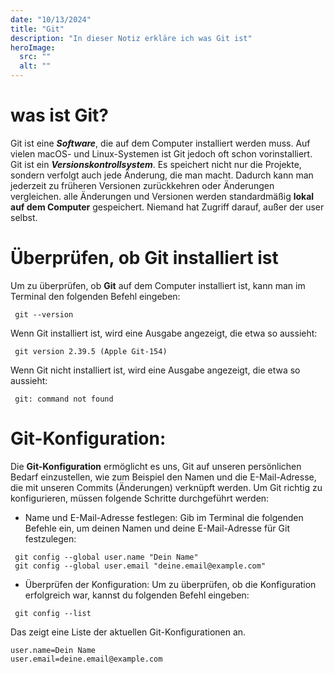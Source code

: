 ```yaml
---
date: "10/13/2024"
title: "Git"
description: "In dieser Notiz erkläre ich was Git ist"
heroImage:
  src: ""
  alt: ""
---
```

# was ist Git? 

Git ist eine ***Software***, die auf dem Computer installiert werden muss. Auf vielen macOS- und Linux-Systemen ist Git jedoch oft schon vorinstalliert. 
Git ist ein ***Versionskontrollsystem***. Es speichert nicht nur die Projekte, sondern verfolgt auch jede Änderung, die man macht. Dadurch kann man jederzeit zu früheren Versionen zurückkehren oder Änderungen vergleichen.
alle Änderungen und Versionen werden  standardmäßig **lokal auf dem Computer** gespeichert. Niemand hat Zugriff darauf, außer der user selbst.

# Überprüfen, ob Git installiert ist

Um zu überprüfen, ob **Git** auf dem Computer installiert ist, kann man im Terminal den folgenden Befehl eingeben:

```shell
 git --version
```

Wenn Git installiert ist, wird eine Ausgabe angezeigt, die etwa so aussieht:

```shell
 git version 2.39.5 (Apple Git-154)
```

Wenn Git nicht installiert ist, wird eine Ausgabe angezeigt, die etwa so aussieht:

```shell
 git: command not found
```

# Git-Konfiguration:

Die **Git-Konfiguration** ermöglicht es uns, Git auf unseren persönlichen Bedarf einzustellen, wie zum Beispiel den Namen und die E-Mail-Adresse, die mit unseren Commits (Änderungen) verknüpft werden. Um Git richtig zu konfigurieren, müssen folgende Schritte durchgeführt werden:

- Name und E-Mail-Adresse festlegen:
Gib im Terminal die folgenden Befehle ein, um deinen Namen und deine E-Mail-Adresse für Git festzulegen:

```shell
 git config --global user.name "Dein Name"
 git config --global user.email "deine.email@example.com"
```

- Überprüfen der Konfiguration:
Um zu überprüfen, ob die Konfiguration erfolgreich war, kannst du folgenden Befehl eingeben:

```shell
 git config --list
```

Das zeigt eine Liste der aktuellen Git-Konfigurationen an.

```shell
user.name=Dein Name
user.email=deine.email@example.com
```
